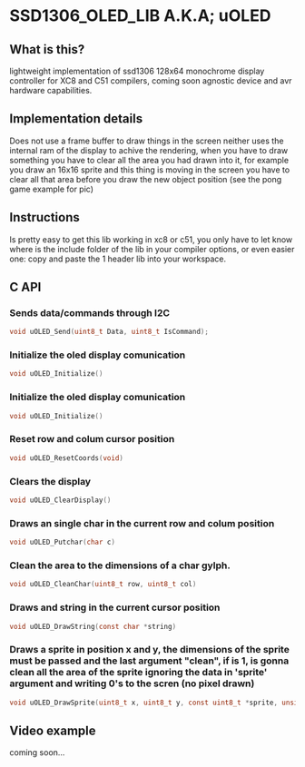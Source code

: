 # SSD1306_OLED_LIB A.K.A; uOLED
## What is this?
lightweight implementation of ssd1306 128x64 monochrome display controller for XC8 and C51 compilers, coming soon agnostic device and avr hardware capabilities.

## Implementation details
Does not use a frame buffer to draw things in the screen neither uses the internal ram of the display to achive the rendering, when you have to draw something you have to clear all the area you had drawn into it, for example you draw an 16x16 sprite and this thing is moving in the screen you have to clear all that area before you draw the new object position (see the pong game example for pic)

## Instructions
Is pretty easy to get this lib working in xc8 or c51, you only have to let know where is the include folder of the lib in your compiler options, or even easier one: copy and paste the 1 header lib into your workspace.


## C API

### Sends data/commands through I2C
```c
void uOLED_Send(uint8_t Data, uint8_t IsCommand);
```

### Initialize the oled display comunication
```c
void uOLED_Initialize()
```

### Initialize the oled display comunication
```c
void uOLED_Initialize()
```

### Reset row and colum cursor position
```c
void uOLED_ResetCoords(void)
```

### Clears the display
```c
void uOLED_ClearDisplay()
```

### Draws an single char in the current row and colum position
```c
void uOLED_Putchar(char c)
```

### Clean the area to the dimensions of a char gylph.
```c
void uOLED_CleanChar(uint8_t row, uint8_t col)
```

### Draws and string in the current cursor position
```c
void uOLED_DrawString(const char *string)
```
### Draws a sprite in position x and y, the dimensions of the sprite must be passed and the last argument "clean", if is 1, is gonna clean all the area of the sprite ignoring the data in 'sprite' argument and writing 0's to the scren (no pixel drawn)
```c
void uOLED_DrawSprite(uint8_t x, uint8_t y, const uint8_t *sprite, unsigned int spriteLenght, uint8_t w, uint8_t h, uint8_t Clean)
```

## Video example
coming soon...
